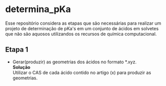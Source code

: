 # determina_pKa

Esse repositório considera as etapas que são necessárias para realizar um projeto de 
determinação de pKa's em um conjunto de ácidos em solvetes que não são aquosos utilizandos
os recursos de química computacional.

## Etapa 1 
 - Gerar(produzir) as geometrias dos ácidos no formato *.xyz.\
  **Solução** \
  Utilizar o CAS de cada ácido contido no artigo (x) para produzir as geometrias.
